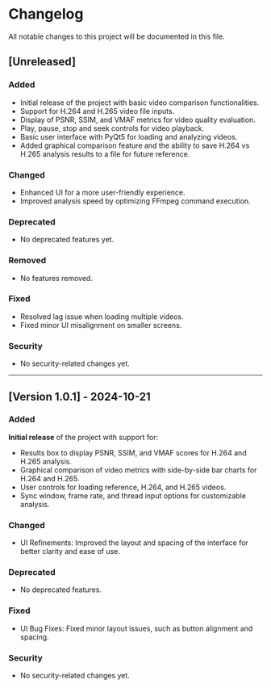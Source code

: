 # Changelog

All notable changes to this project will be documented in this file.

## [Unreleased]

### Added
- Initial release of the project with basic video comparison functionalities.
- Support for H.264 and H.265 video file inputs.
- Display of PSNR, SSIM, and VMAF metrics for video quality evaluation.
- Play, pause, stop and seek controls for video playback.
- Basic user interface with PyQt5 for loading and analyzing videos.
- Added graphical comparison feature and the ability to save H.264 vs H.265 analysis results to a file for future reference.

### Changed
- Enhanced UI for a more user-friendly experience.
- Improved analysis speed by optimizing FFmpeg command execution.

### Deprecated
- No deprecated features yet.

### Removed
- No features removed.

### Fixed
- Resolved lag issue when loading multiple videos.
- Fixed minor UI misalignment on smaller screens.

### Security
- No security-related changes yet.

---

## [Version 1.0.1] - 2024-10-21

### Added
  **Initial release** of the project with support for:
- Results box to display PSNR, SSIM, and VMAF scores for H.264 and H.265 analysis.
- Graphical comparison of video metrics with side-by-side bar charts for H.264 and H.265.
- User controls for loading reference, H.264, and H.265 videos.
- Sync window, frame rate, and thread input options for customizable analysis.

### Changed
- UI Refinements: Improved the layout and spacing of the interface for better clarity and ease of use.

### Deprecated
- No deprecated features.

### Fixed
- UI Bug Fixes: Fixed minor layout issues, such as button alignment and spacing.

### Security
- No security-related changes yet.
